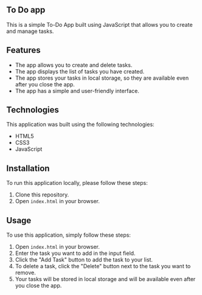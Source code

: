 ## To Do app


This is a simple To-Do App built using JavaScript that allows you to create and manage tasks.


## Features

- The app allows you to create and delete tasks.
- The app displays the list of tasks you have created.
- The app stores your tasks in local storage, so they are available even after you close the app.
- The app has a simple and user-friendly interface.


## Technologies

This application was built using the following technologies:

- HTML5
- CSS3
- JavaScript

## Installation

To run this application locally, please follow these steps:

1. Clone this repository.
2. Open `index.html` in your browser.

## Usage

To use this application, simply follow these steps:

1. Open `index.html` in your browser.
2. Enter the task you want to add in the input field.
3. Click the "Add Task" button to add the task to your list.
4. To delete a task, click the "Delete" button next to the task you want to remove.
5. Your tasks will be stored in local storage and will be available even after you close the app.

